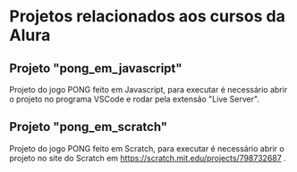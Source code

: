 # Projetos relacionados aos cursos da Alura

## Projeto "pong_em_javascript"

Projeto do jogo PONG feito em Javascript, para executar é necessário abrir o projeto no programa VSCode e rodar pela extensão "Live Server".

## Projeto "pong_em_scratch"

Projeto do jogo PONG feito em Scratch, para executar é necessário abrir o projeto no site do Scratch em https://scratch.mit.edu/projects/798732687 .